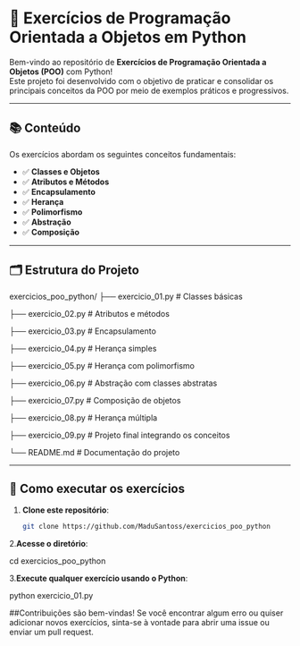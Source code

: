# 🐍 Exercícios de Programação Orientada a Objetos em Python

Bem-vindo ao repositório de **Exercícios de Programação Orientada a Objetos (POO)** com Python!  
Este projeto foi desenvolvido com o objetivo de praticar e consolidar os principais conceitos da POO por meio de exemplos práticos e progressivos.

---

## 📚 Conteúdo

Os exercícios abordam os seguintes conceitos fundamentais:

- ✅ **Classes e Objetos**  
- ✅ **Atributos e Métodos**  
- ✅ **Encapsulamento**  
- ✅ **Herança**  
- ✅ **Polimorfismo**  
- ✅ **Abstração**  
- ✅ **Composição**  

---

## 🗂 Estrutura do Projeto
exercicios_poo_python/
├── exercicio_01.py # Classes básicas

├── exercicio_02.py # Atributos e métodos

├── exercicio_03.py # Encapsulamento

├── exercicio_04.py # Herança simples

├── exercicio_05.py # Herança com polimorfismo

├── exercicio_06.py # Abstração com classes abstratas

├── exercicio_07.py # Composição de objetos

├── exercicio_08.py # Herança múltipla

├── exercicio_09.py # Projeto final integrando os conceitos

└── README.md # Documentação do projeto


---

## 🚀 Como executar os exercícios


1. **Clone este repositório**:
   ```bash
   git clone https://github.com/MaduSantoss/exercicios_poo_python

2.**Acesse o diretório**:

  cd exercicios_poo_python

3.**Execute qualquer exercício usando o Python**:

  python exercicio_01.py


##Contribuições são bem-vindas!
Se você encontrar algum erro ou quiser adicionar novos exercícios, sinta-se à vontade para abrir uma issue ou enviar um pull request.

  

